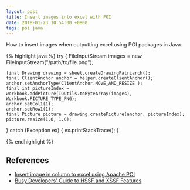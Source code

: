 ```yaml
---
layout: post
title: Insert images into excel with POI
date: 2018-01-23 10:54:00 +0800
tags: poi java
---
```


How to insert images when outputting excel using POI packages in Java.

{% highlight java %}
try {
    FileInputStream images = new FileInputStream("/path/to/file.png");
    
    final Drawing drawing = sheet.createDrawingPatriarch();
    final ClientAnchor anchor = helper.createClientAnchor();
    anchor.setAnchorType(ClientAnchor.MOVE_AND_RESIZE );
    final int pictureIndex = workbook.addPicture(IOUtils.toByteArray(images), Workbook.PICTURE_TYPE_PNG);
    anchor.setCol1(1);
    anchor.setRow1(1);
    final Picture picture = drawing.createPicture(anchor, pictureIndex);
    picture.resize(1.0, 1.0);
} catch (Exception ex) {
    ex.printStackTrace();
}

{% endhighlight %}

## References
- [Insert image in column to excel using Apache POI
](https://stackoverflow.com/questions/28238078/insert-image-in-column-to-excel-using-apache-poi/28238262)
- [Busy Developers' Guide to HSSF and XSSF Features](https://poi.apache.org/spreadsheet/quick-guide.html)